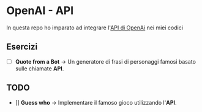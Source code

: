 # OpenAI - API

In questa repo ho imparato ad integrare l'[API di OpenAi](https://platform.openai.com/docs/api-reference) nei miei codici

## Esercizi

-   [ ] **Quote from a Bot** &rarr; Un generatore di frasi di personaggi famosi basato sulle chiamate **API**.

## TODO

-   [] **Guess who** &rarr; Implementare il famoso gioco utilizzando l'**API**.

<!--
-   [ ] **03 - Emoji Chef** &rarr; Una web app di ricette. Partendl da semplici emoji e si crea l’immagine di un piatto finito grazie ad algoritmi di intelligenza artificiale.
-   [ ] **04 - ChatVenture** &rarr; Un’avventura testuale, dove la tecnologia dei modelli generativi creerà scenari sempre nuovi e interattivi per metterti alla prova.
-   [ ] **05 - Xmas is coming** &rarr; Un countdown che segna in tempo reale quanto tempo manca al giorno di Natale, grazie alle logiche di JavaScript.
-   [ ] **06 - Advent Code Calendar** &rarr; Il mio personale calendario da condividere, con tante caselle da aprire e un regalo nascosto all’interno di ognuna.
-   [ ] **07 - Merry Xmas Generator** &rarr; Componi immagini di auguri e salvale in memoria, unendo le competenze acquisite di HTML, CSS e JavaScript durante la settimana.
-   [ ] **08 - Xmas List** &rarr; Una gift-list interattiva, per segnare tutti i regali da fare e monitorare il budget.
        -->
